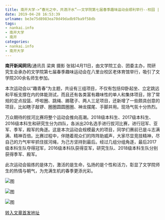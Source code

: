 ```yaml
---
title: 南开大学->“春光之中，共洒汗水”——文学院第七届春季趣味运动会顺利举行--校园 | nankai.info
date: 2019-04-28 16:53:39
urlname: be3e75d8983ea70d49dadb97ba9f58db
tags: 
- nankai.info
- 南开大学
- 南开
categories:
- nankai.info
- 南开大学
---
```


**南开新闻网讯**(通讯员 梁爽 摄影 张铭)4月11日，由文学院工会、团委主办，院研究生会承办的文学院第七届春季趣味运动会在八里台校区老体育馆举行，吸引了文学院200余名师生参加。

本次运动会以“趣青春”为主题，共设有三组项目，不仅有包括仰卧起坐、立定跳远和平板支撑在内的体能测试，而且还有各类富有趣味性的单人和集体项目，除了常规的定点投篮、呼啦圈、跳绳、踢毽子、两人三足项目，还新增了一些颇具创意的项目，比如瞎子敲锣、圈圈圆圆圈圈、神龙摆尾、手脚并用。现场气氛十分热烈。

万众期待的拔河比赛将整个运动会推向高潮。2018级本科生、2017级本科生、2016级本科生和研究生分为四队，各派出20名选手进行拔河比赛，进行冠军、亚军、季军，殿军的角逐。这是本次运动会规模最大的项目，同学们赛前已是斗志满满、精神百倍。比赛过程中，伴随着观众们的阵阵助威声，大家尽显竞技精神，尽自己的力气牢牢抓住拔河绳，为己方坚持到最后。经过几组分组角逐，最后2017级本科生队夺得冠军，2016级本科队获得亚军，研究生队、2018级本科生队分别获得季军、殿军。

此次运动会锻炼的是体力，激活的是生命，弘扬的是个性和活力，彰显了文学院师生的热情与朝气，为充满生机的春季更添光彩。

![图](http://news.nankai.edu.cn/pic/0/00/34/97/349728_929632.jpg)

![图](http://news.nankai.edu.cn/pic/0/00/34/97/349727_192209.jpg)

![图](http://news.nankai.edu.cn/pic/0/00/34/97/349726_721929.jpg)

[转入文章首发地址](http://news.nankai.edu.cn/qqxy/system/2019/04/17/000445616.shtml)